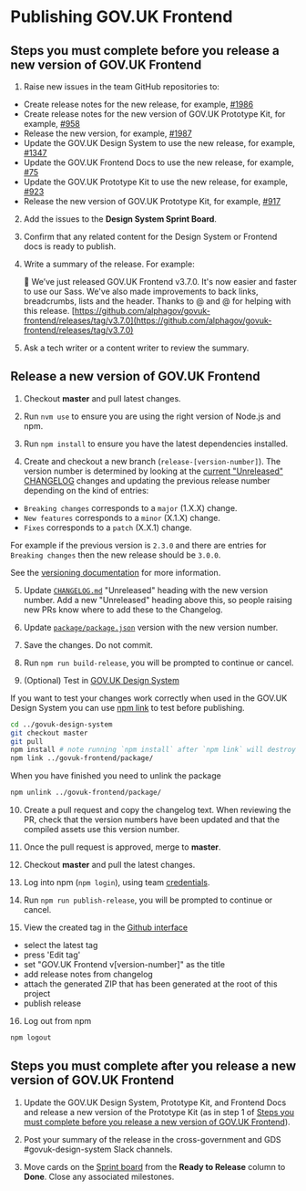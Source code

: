 # Publishing GOV.UK Frontend

## Steps you must complete before you release a new version of GOV.UK Frontend

1. Raise new issues in the team GitHub repositories to:

  - Create release notes for the new release, for example, [#1986](https://github.com/alphagov/govuk-frontend/issues/1986)
  - Create release notes for the new version of GOV.UK Prototype Kit, for example, [#958](https://github.com/alphagov/govuk-prototype-kit/issues/958)
  - Release the new version, for example, [#1987](https://github.com/alphagov/govuk-frontend/issues/1987)
  - Update the GOV.UK Design System to use the new release, for example, [#1347](https://github.com/alphagov/govuk-design-system/issues/1347)
  - Update the GOV.UK Frontend Docs to use the new release, for example, [#75](https://github.com/alphagov/govuk-frontend-docs/issues/75)
  - Update the GOV.UK Prototype Kit to use the new release, for example, [#923](https://github.com/alphagov/govuk-prototype-kit/issues/923)
  - Release the new version of GOV.UK Prototype Kit, for example, [#917](https://github.com/alphagov/govuk-prototype-kit/issues/917)

2. Add the issues to the **Design System Sprint Board**.

3. Confirm that any related content for the Design System or Frontend docs is ready to publish.

4. Write a summary of the release. For example:

    🚀 We’ve just released GOV.‌UK Frontend v3.7.0. It's now easier and faster to use our Sass. We've also made improvements to back links, breadcrumbs, lists and the header. Thanks to @<SLACK-NAME> and @<SLACK-NAME> for helping with this release. [https://github.com/alphagov/govuk-frontend/releases/tag/v3.7.0](https://github.com/alphagov/govuk-frontend/releases/tag/v3.7.0)

5. Ask a tech writer or a content writer to review the summary.

## Release a new version of GOV.UK Frontend

1. Checkout **master** and pull latest changes.

2. Run `nvm use` to ensure you are using the right version of Node.js and npm.

3. Run `npm install` to ensure you have the latest dependencies installed.

4. Create and checkout a new branch (`release-[version-number]`).
  The version number is determined by looking at the [current "Unreleased" CHANGELOG](../../CHANGELOG.md) changes and updating the previous release number depending on the kind of entries:

  - `Breaking changes` corresponds to a `major` (1.X.X) change.
  - `New features` corresponds to a `minor` (X.1.X) change.
  - `Fixes` corresponds to a `patch` (X.X.1) change.

  For example if the previous version is `2.3.0` and there are entries for `Breaking changes` then the new release should be `3.0.0`.

  See the [versioning documentation](/docs/contributing/versioning.md) for more information.

5. Update [`CHANGELOG.md`](../../CHANGELOG.md) "Unreleased" heading with the new version number. Add a new "Unreleased" heading above this, so people raising new PRs know where to add these to the Changelog.

6. Update [`package/package.json`](../../package/package.json) version with the new version number.

7. Save the changes. Do not commit.

8. Run `npm run build-release`, you will be prompted to continue or cancel.

9. (Optional) Test in [GOV.UK Design System](git@github.com:alphagov/govuk-design-system.git)

  If you want to test your changes work correctly when used in the GOV.UK Design System you can use [npm link](https://docs.npmjs.com/cli/link) to test before publishing.

  ```bash
  cd ../govuk-design-system
  git checkout master
  git pull
  npm install # note running `npm install` after `npm link` will destroy the link.
  npm link ../govuk-frontend/package/
  ```

  When you have finished you need to unlink the package

  ```bash
  npm unlink ../govuk-frontend/package/
  ```

10. Create a pull request and copy the changelog text.
   When reviewing the PR, check that the version numbers have been updated and that the compiled assets use this version number.

11. Once the pull request is approved, merge to **master**.

12. Checkout **master** and pull the latest changes.

13. Log into npm (`npm login`), using team [credentials](https://github.com/alphagov/design-system-team-credentials/tree/master/npm/govuk-patterns-and-tools).

14. Run `npm run publish-release`, you will be prompted to continue or cancel.

15. View the created tag in the [Github interface](https://github.com/alphagov/govuk-frontend/releases)
  - select the latest tag
  - press 'Edit tag'
  - set "GOV.UK Frontend v[version-number]" as the title
  - add release notes from changelog
  - attach the generated ZIP that has been generated at the root of this project
  - publish release

16. Log out from npm
```bash
npm logout
```

## Steps you must complete after you release a new version of GOV.UK Frontend

1. Update the GOV.UK Design System, Prototype Kit, and Frontend Docs and release a new version of the Prototype Kit (as in step 1 of [Steps you must complete before you release a new version of GOV.UK Frontend](#steps-you-must-complete-before-you-release-a-new-version-of-govuk-frontend)).

2. Post your summary of the release in the cross-government and GDS #govuk-design-system Slack channels.

3. Move cards on the [Sprint board](https://github.com/orgs/alphagov/projects/4) from the **Ready to Release** column to **Done**. Close any associated milestones.
